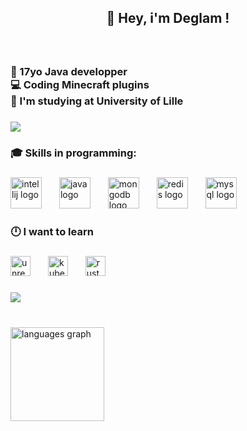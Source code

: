 
<h2 align="center">👋 Hey, i'm Deglam !</h2>

###

<br clear="both">

<h3 align="left">🍃   17yo Java developper<br>💻    Coding Minecraft plugins<br>📕    I'm studying at University of Lille</h3>

###

<div>
  <img style="100%" src="https://capsule-render.vercel.app/api?type=soft&height=5&section=header&reversal=true&fontSize=70&fontColor=FFFFFF&fontAlign=50&fontAlignY=50&stroke=-&animation=twinkling&descSize=20&descAlign=50&descAlignY=50&color=#54813F"  />
</div>

###

<h3 align="left">🎓 Skills in programming:</h3>

###

<div align="left">
  <img src="https://cdn.jsdelivr.net/gh/devicons/devicon/icons/intellij/intellij-original.svg" height="50" alt="intellij logo"  />
  <img width="20" />
  <img src="https://cdn.jsdelivr.net/gh/devicons/devicon/icons/java/java-original.svg" height="50" alt="java logo"  />
  <img width="20" />
  <img src="https://cdn.jsdelivr.net/gh/devicons/devicon/icons/mongodb/mongodb-original.svg" height="50" alt="mongodb logo"  />
  <img width="20" />
  <img src="https://cdn.jsdelivr.net/gh/devicons/devicon/icons/redis/redis-original.svg" height="50" alt="redis logo"  />
  <img width="20" />
  <img src="https://cdn.jsdelivr.net/gh/devicons/devicon/icons/mysql/mysql-original.svg" height="50" alt="mysql logo"  />
</div>

###

<h3 align="left">🕛 I want to learn</h3>

###

<div align="left">
  <img src="https://img.shields.io/badge/Unreal Engine-0E1128?logo=unrealengine&logoColor=white&style=for-the-badge" height="32" alt="unrealengine logo"  />
  <img width="20" />
  <img src="https://img.shields.io/badge/Kubernetes-326CE5?logo=kubernetes&logoColor=white&style=for-the-badge" height="32" alt="kubernetes logo"  />
  <img width="20" />
  <img src="https://img.shields.io/badge/Rust-000000?logo=rust&logoColor=white&style=for-the-badge" height="32" alt="rust logo"  />
</div>

###

<div>
  <img style="100%" src="https://capsule-render.vercel.app/api?type=soft&height=5&section=header&reversal=true&fontSize=70&fontColor=FFFFFF&fontAlign=50&fontAlignY=50&stroke=-&animation=twinkling&descSize=20&descAlign=50&descAlignY=50&color=#54813F"  />
</div>

###

<br clear="both">

<div align="left">
  <img src="https://github-readme-stats.vercel.app/api/top-langs?username=Deglam&locale=fr&hide_title=false&layout=compact&card_width=320&langs_count=5&theme=radical&hide_border=true&order=2" height="150" alt="languages graph"  />
</div>

###
